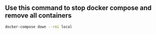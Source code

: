 ## Use this command to stop docker compose and remove all containers

```bash
docker-compose down --rmi local
```
